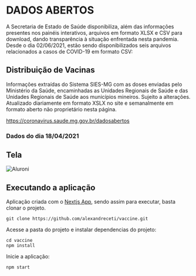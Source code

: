 # DADOS ABERTOS

A Secretaria de Estado de Saúde disponibiliza, além das informações presentes nos painéis interativos, arquivos em formato XLSX e CSV para download, dando transparência à situação enfrentada nesta pandemia. Desde o dia 02/06/2021, estão sendo disponibilizados seis arquivos relacionados a casos de COVID-19 em formato CSV:

## Distribuição de Vacinas

Informações extraídas do Sistema SIES-MG com as doses enviadas pelo Ministério da Saúde, encaminhadas as Unidades Regionais de Saúde e das Unidades Regionais de Saúde aos municípios mineiros. Sujeito a alterações. Atualizado diariamente em formato XSLX no site e semanalmente em formato aberto não proprietário nesta página.

https://coronavirus.saude.mg.gov.br/dadosabertos

### Dados do dia 18/04/2021

## Tela

![Aluroni](/img/aluroni.png)

## Executando a aplicação

Aplicação criada com o [Nextjs App](https://nextjs.org/docs), sendo assim para executar, basta clonar o projeto.

```shell
git clone https://github.com/alexandreceti/vaccine.git
```

Acesse a pasta do projeto e instalar dependencias do projeto:

```shell
cd vaccine
npm install
```

Inicie a aplicação:

```shell
npm start
```
